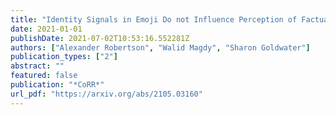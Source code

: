 ```yaml
---
title: "Identity Signals in Emoji Do not Influence Perception of Factual Truth on Twitter"
date: 2021-01-01
publishDate: 2021-07-02T10:53:16.552281Z
authors: ["Alexander Robertson", "Walid Magdy", "Sharon Goldwater"]
publication_types: ["2"]
abstract: ""
featured: false
publication: "*CoRR*"
url_pdf: "https://arxiv.org/abs/2105.03160"
---
```


